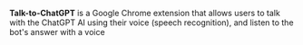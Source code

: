 **Talk-to-ChatGPT** is a Google Chrome extension that allows users to talk with the ChatGPT AI using their voice (speech recognition), and listen to the bot's answer with a voice